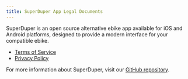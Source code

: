 ```yaml
---
title: SuperDuper App Legal Documents
---
```


SuperDuper is an open source alternative ebike app available for iOS and Android platforms, designed to provide a modern interface for your compatible ebike.

* [Terms of Service](/tos/)
* [Privacy Policy](/privacy/)

For more information about SuperDuper, visit our [GitHub repository](https://github.com/blopker/superduper).